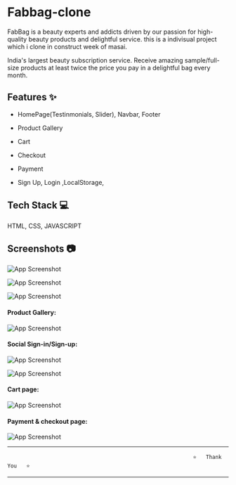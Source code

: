 # Fabbag-clone
FabBag is a  beauty experts and addicts driven by our passion for high-quality beauty products and delightful service. this is a indivisual project  which i clone in construct week of masai.

India's largest beauty subscription service. Receive amazing sample/full-size products at least twice the price you pay in a delightful bag every month.


## Features ✨

- HomePage(Testinmonials, Slider), Navbar, Footer

- Product Gallery

- Cart

- Checkout

- Payment

- Sign Up, Login ,LocalStorage,

## Tech Stack 💻

HTML, CSS, JAVASCRIPT

## Screenshots 📷

![App Screenshot](https://imgur.com/fz9oF44.png)

![App Screenshot](https://imgur.com/lGM8mt1.png)

![App Screenshot](https://imgur.com/iBWrD9J.png)

#### Product Gallery:

![App Screenshot](https://imgur.com/yHN0lRW.png)

#### Social Sign-in/Sign-up:

![App Screenshot](https://imgur.com/xPzn33J.png)

![App Screenshot](https://imgur.com/m1uHPGm.png)

#### Cart page:

![App Screenshot](https://imgur.com/PlyFOnk.png)

#### Payment & checkout page:

![App Screenshot](https://imgur.com/xcvVW7S.png)




-----------------------------------------------------------------------------------------------------------------------------------------------------------------------


                                                               ⭐   Thank You   ⭐


-----------------------------------------------------------------------------------------------------------------------------------------------------------------------
